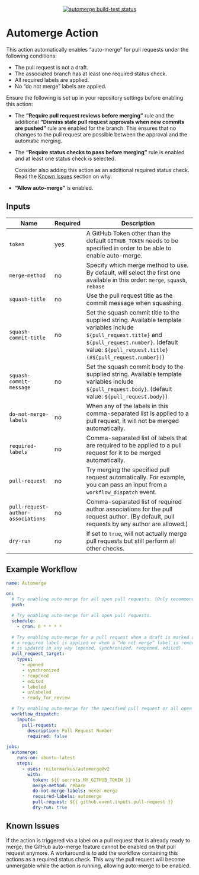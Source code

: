 <p align="center">
  <a href="https://github.com/reitermarkus/automerge/actions"><img alt="automerge build-test status" src="https://github.com/reitermarkus/automerge/workflows/build-test/badge.svg"></a>
</p>

# Automerge Action

This action automatically enables “auto-merge” for pull requests under the following conditions:

- The pull request is not a draft.
- The associated branch has at least one required status check.
- All required labels are applied.
- No “do not merge” labels are applied.

Ensure the following is set up in your repository settings before enabling this action:

- The **“Require pull request reviews before merging”** rule and the additional **“Dismiss stale pull request approvals when new commits are pushed”** rule
  are enabled for the branch. This ensures that no changes to the pull request are possible between the approval and the automatic merging.

- The **“Require status checks to pass before merging”** rule is enabled and at least one status check is selected.

  Consider also adding this action as an additional required status check. Read the [Known Issues](#known-issues) section on why.

- **“Allow auto-merge”** is enabled.

## Inputs

| Name                               | Required | Description                                                                                                                                                                                                       |
| ---------------------------------- | -------- | ----------------------------------------------------------------------------------------------------------------------------------------------------------------------------------------------------------------- |
| `token`                            | yes      | A GitHub Token other than the default `GITHUB_TOKEN` needs to be specified in order to be able to enable auto-merge.                                                                                              |
| `merge-method`                     | no       | Specify which merge method to use. By default, will select the first one available in this order: `merge`, `squash`, `rebase`                                                                                     |
| `squash-title`                     | no       | Use the pull request title as the commit message when squashing.                                                                                                                                                  |
| `squash-commit-title`              | no       | Set the squash commit title to the supplied string. Available template variables include `${pull_request.title}` and `${pull_request.number}`. (default value: `${pull_request.title} (#${pull_request.number})`) |
| `squash-commit-message`            | no       | Set the squash commit body to the supplied string. Available template variables include `${pull_request.body}`. (default value: `${pull_request.body}`)                                                           |
| `do-not-merge-labels`              | no       | When any of the labels in this comma-separated list is applied to a pull request, it will not be merged automatically.                                                                                            |
| `required-labels`                  | no       | Comma-separated list of labels that are required to be applied to a pull request for it to be merged automatically.                                                                                               |
| `pull-request`                     | no       | Try merging the specified pull request automatically. For example, you can pass an input from a `workflow_dispatch` event.                                                                                        |
| `pull-request-author-associations` | no       | Comma-separated list of required author associations for the pull request author. (By default, pull requests by any author are allowed.)                                                                          |
| `dry-run`                          | no       | If set to `true`, will not actually merge pull requests but still perform all other checks.                                                                                                                       |

## Example Workflow

```yml
name: Automerge

on:
  # Try enabling auto-merge for all open pull requests. (Only recommended for testing.)
  push:

  # Try enabling auto-merge for all open pull requests.
  schedule:
    - cron: 0 * * * *

  # Try enabling auto-merge for a pull request when a draft is marked as “ready for review”, when
  # a required label is applied or when a “do not merge” label is removed, or when a pull request
  # is updated in any way (opened, synchronized, reopened, edited).
  pull_request_target:
    types:
      - opened
      - synchronized
      - reopened
      - edited
      - labeled
      - unlabeled
      - ready_for_review

  # Try enabling auto-merge for the specified pull request or all open pull requests if none is specified.
  workflow_dispatch:
    inputs:
      pull-request:
        description: Pull Request Number
        required: false

jobs:
  automerge:
    runs-on: ubuntu-latest
    steps:
      - uses: reitermarkus/automerge@v2
        with:
          token: ${{ secrets.MY_GITHUB_TOKEN }}
          merge-method: rebase
          do-not-merge-labels: never-merge
          required-labels: automerge
          pull-request: ${{ github.event.inputs.pull-request }}
          dry-run: true
```

## Known Issues

If the action is triggered via a label on a pull request that is already ready to merge, the GitHub auto-merge feature cannot be enabled on that pull request anymore. A workaround is to add the workflow containing this actions as a required status check. This way the pull request will become unmergable while the action is running, allowing auto-merge to be enabled.
